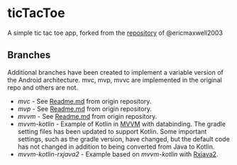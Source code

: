 # ticTacToe

A simple tic tac toe app, forked from the [repository](https://github.com/ericmaxwell2003/ticTacToe) of @ericmaxwell2003

## Branches

Additional branches have been created to implement a variable version of the Android architecture. mvc, mvp, mvvc are implemented in the original repo and others are not.   
 
* *mvc* - See [Readme.md](https://github.com/ericmaxwell2003/ticTacToe) from origin repository.
* *mvp* - See [Readme.md](https://github.com/ericmaxwell2003/ticTacToe) from origin repository.
* *mvvm* - See [Readme.md](https://github.com/ericmaxwell2003/ticTacToe) from origin repository.
* *mvvm-kotlin* - Example of Kotlin in [MVVM](https://en.wikipedia.org/wiki/Model%E2%80%93view%E2%80%93viewmodel) with databinding. The gradle setting files has been updated to support Kotlin. Some important settings, such as the gradle version, have changed, but the default code has not changed in addition to being converted from Java to Kotlin.
* *mvvm-kotlin-rxjava2* - Example based on *mvvm-kotlin* with [Rxjava2](https://github.com/ReactiveX/RxJava).

